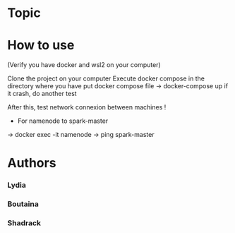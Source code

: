 # Topic 

# How to use 

(Verify you have docker and wsl2 on your computer)

Clone the project on your computer
Execute docker compose in the directory where you have put docker compose file
-> docker-compose up 
if it crash, do another test

After this, test network connexion between machines ! 
* For namenode to spark-master

-> docker exec -it namenode
-> ping spark-master





# Authors 

### Lydia 
### Boutaina 
### Shadrack
